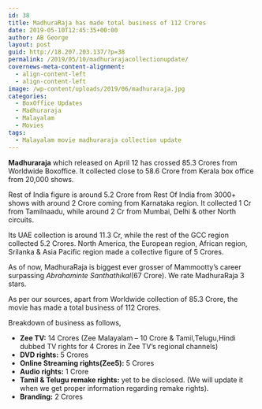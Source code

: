 ```yaml
---
id: 38
title: MadhuraRaja has made total business of 112 Crores
date: 2019-05-10T12:45:35+00:00
author: AB George
layout: post
guid: http://18.207.203.137/?p=38
permalink: /2019/05/10/madhurarajacollectionupdate/
covernews-meta-content-alignment:
  - align-content-left
  - align-content-left
image: /wp-content/uploads/2019/06/madhuraraja.jpg
categories:
  - BoxOffice Updates
  - Madhuraraja
  - Malayalam
  - Movies
tags:
  - Malayalam movie madhuraraja collection update
---
```

**Madhuraraja**&nbsp;which released on April 12 has crossed 85.3 Crores from Worldwide Boxoffice. It collected close to 58.6 Crore from Kerala box office from 20,000 shows.

Rest of India figure is around 5.2 Crore from Rest Of India from 3000+ shows with around 2 Crore coming from Karnataka region. It collected 1 Cr from Tamilnaadu, while around 2 Cr from Mumbai, Delhi & other North circuits.

Its UAE collection is around 11.3 Cr, while the rest of the GCC region collected 5.2 Crores. North America, the European region, African region, Srilanka & Asia Pacific region made a collective figure of 5 Crores.

As of now, MadhuraRaja is biggest ever grosser of Mammootty’s career surpassing&nbsp;_Abrahaminte Santhathikal_(67 Crore). We rate MadhuraRaja 3 stars.

As per our sources, apart from Worldwide collection of 85.3 Crore, the movie has made a total business of 112 Crores.

Breakdown of business as follows,

  * **Zee TV:** 14 Crores (Zee Malayalam &#8211; 10 Crore & Tamil,Telugu,Hindi dubbed TV rights for 4 Crores in Zee TV’s regional channels) 
  * **DVD rights:** 5 Crores 
  * **Online Streaming rights(Zee5):** 5 Crores 
  * **Audio rights:** 1 Crore 
  * **Tamil & Telugu remake rights:** yet to be disclosed. (We will update it when we get proper information regarding remake rights). 
  * **Branding:** 2 Crores 